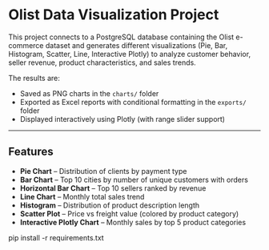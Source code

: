 # Olist Data Visualization Project

This project connects to a PostgreSQL database containing the Olist e-commerce dataset and generates different visualizations (Pie, Bar, Histogram, Scatter, Line, Interactive Plotly) to analyze customer behavior, seller revenue, product characteristics, and sales trends.  

The results are:
- Saved as PNG charts in the `charts/` folder
- Exported as Excel reports with conditional formatting in the `exports/` folder
- Displayed interactively using Plotly (with range slider support)

---

## Features
- **Pie Chart** – Distribution of clients by payment type  
- **Bar Chart** – Top 10 cities by number of unique customers with orders  
- **Horizontal Bar Chart** – Top 10 sellers ranked by revenue  
- **Line Chart** – Monthly total sales trend  
- **Histogram** – Distribution of product description length  
- **Scatter Plot** – Price vs freight value (colored by product category)  
- **Interactive Plotly Chart** – Monthly sales by top 5 product categories  

pip install -r requirements.txt

